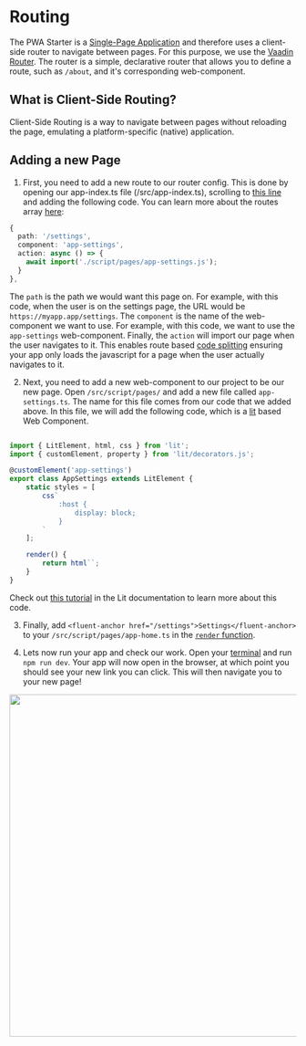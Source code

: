 # Routing

The PWA Starter is a [Single-Page Application](https://developer.mozilla.org/en-US/docs/Glossary/SPA) and therefore uses a client-side router to navigate between pages. For this purpose, we use the [Vaadin Router](https://vaadin.github.io/router/vaadin-router/demo/#vaadin-router-getting-started-demos). The router is a simple, declarative router that allows you to define a route, such as `/about`, and it's corresponding web-component. 

## What is Client-Side Routing?
Client-Side Routing is a way to navigate between pages without reloading the page, emulating a platform-specific (native) application.

## Adding a new Page

1. First, you need to add a new route to our router config. This is done by opening our app-index.ts file (/src/app-index.ts), scrolling to [this line](https://github.com/pwa-builder/pwa-starter/blob/main/src/app-index.ts#L68) and adding the following code. You can learn more about the routes array [here](https://vaadin.github.io/router/vaadin-router/demo/#:~:text=COPY-,Child%20Routes,-Each%20route%20can):

```typescript
{
  path: '/settings',
  component: 'app-settings',
  action: async () => {
    await import('./script/pages/app-settings.js');
  }
},
```
The `path` is the path we would want this page on. For example, with this code, when the user is on the settings page, the URL would be `https://myapp.app/settings`. The `component` is the name of the web-component we want to use. For example, with this code, we want to use the `app-settings` web-component. Finally, the `action` will import our page when the user navigates to it. This enables route based [code splitting](https://developer.mozilla.org/en-US/docs/Glossary/Code_splitting) ensuring your app only loads the javascript for a page when the user actually navigates to it.

2. Next, you need to add a new web-component to our project to be our new page. Open `/src/script/pages/` and add a new file called `app-settings.ts`. The name for this file comes from our code that we added above. In this file, we will add the following code, which is a [lit](https://lit.dev/) based Web Component.

```typescript

import { LitElement, html, css } from 'lit';
import { customElement, property } from 'lit/decorators.js';

@customElement('app-settings')
export class AppSettings extends LitElement {
    static styles = [
        css`
            :host {
                display: block;
            }
        `
    ];

    render() {
        return html``;
    }
}
```

Check out [this tutorial](https://lit.dev/tutorials/intro-to-lit/) in the Lit documentation to learn more about this code.

3. Finally, add `<fluent-anchor href="/settings">Settings</fluent-anchor>` to your `/src/script/pages/app-home.ts` in the [`render` function](https://github.com/pwa-builder/pwa-starter/blob/main/src/script/pages/app-home.ts#L104).

4. Lets now run your app and check our work. Open your [terminal](https://www.hanselman.com/blog/whats-the-difference-between-a-console-a-terminal-and-a-shell) and run `npm run dev`. Your app will now open in the browser, at which point you should see your new link you can click. This will then navigate you to your new page!

<div class="docs-image">
  <img src="/assets/starter/routing/settings-button.png" alt="" width=600>
</div>









